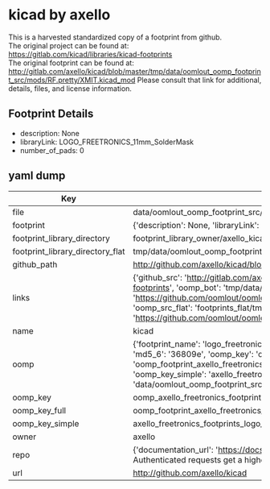 # kicad by axello  
This is a harvested standardized copy of a footprint from github.  
The original project can be found at:  
https://gitlab.com/kicad/libraries/kicad-footprints  
The original footprint can be found at:
http://gitlab.com/axello/kicad/blob/master/tmp/data/oomlout_oomp_footprint_src/mods/RF.pretty/XMIT.kicad_mod
Please consult that link for additional, details, files, and license information.  
## Footprint Details
* description: None  
* libraryLink: LOGO_FREETRONICS_11mm_SolderMask  
* number_of_pads: 0  
## yaml dump  
| Key | Value |  
| --- | --- |  
| file | data/oomlout_oomp_footprint_src/kicad/mods/freetronics_footprints.pretty/LOGO_FREETRONICS_11mm_SolderMask.kicad_mod |  
| footprint | {'description': None, 'libraryLink': 'LOGO_FREETRONICS_11mm_SolderMask', 'number_of_pads': 0} |  
| footprint_library_directory | footprint_library_owner/axello_kicad |  
| footprint_library_directory_flat | tmp/data/oomlout_oomp_footprint_src/footprints_flat/axello_freetronics_footprints_logo_freetronics_11mm_soldermask/working |  
| github_path | http://github.com/axello/kicad/blob/master/tmp/data/oomlout_oomp_footprint_src/mods/freetronics_footprints.pretty/LOGO_FREETRONICS_11mm_SolderMask.kicad_mod |  
| links | {'github_src': 'http://gitlab.com/axello/kicad/blob/master/tmp/data/oomlout_oomp_footprint_src/mods/RF.pretty/XMIT.kicad_mod', 'github_src_repo': 'https://gitlab.com/kicad/libraries/kicad-footprints', 'oomp_bot': 'tmp/data/oomlout_oomp_footprint_src/footprints/axello_freetronics_footprints_logo_freetronics_11mm_soldermask/working', 'oomp_bot_github': 'https://github.com/oomlout/oomlout_oomp_footprint_bot/tree/main/tmp/data/oomlout_oomp_footprint_src/footprints/axello_freetronics_footprints_logo_freetronics_11mm_soldermask/working', 'oomp_src_flat': 'footprints_flat/tmp/data/oomlout_oomp_footprint_src/footprints_flat/axello_freetronics_footprints_logo_freetronics_11mm_soldermask/working', 'oomp_src_flat_github': 'https://github.com/oomlout/oomlout_oomp_footprint_src/tree/main/tmp/data/oomlout_oomp_footprint_src/footprints_flat/axello_freetronics_footprints_logo_freetronics_11mm_soldermask/working'} |  
| name | kicad |  
| oomp | {'footprint_name': 'logo_freetronics_11mm_soldermask', 'library_name': 'freetronics_footprints', 'md5': '36809efe502dff75b06dae57e41f35dc', 'md5_10': '36809efe50', 'md5_5': '36809', 'md5_6': '36809e', 'oomp_key': 'oomp_axello_freetronics_footprints_logo_freetronics_11mm_soldermask', 'oomp_key_extra': 'oomp_footprint_axello_freetronics_footprints_logo_freetronics_11mm_soldermask', 'oomp_key_full': 'oomp_footprint_axello_freetronics_footprints_logo_freetronics_11mm_soldermask_36809e', 'oomp_key_simple': 'axello_freetronics_footprints_logo_freetronics_11mm_soldermask', 'original_filename': 'data/oomlout_oomp_footprint_src/kicad/mods/freetronics_footprints.pretty/LOGO_FREETRONICS_11mm_SolderMask.kicad_mod', 'owner_name': 'axello'} |  
| oomp_key | oomp_axello_freetronics_footprints_logo_freetronics_11mm_soldermask |  
| oomp_key_full | oomp_footprint_axello_freetronics_footprints_logo_freetronics_11mm_soldermask |  
| oomp_key_simple | axello_freetronics_footprints_logo_freetronics_11mm_soldermask |  
| owner | axello |  
| repo | {'documentation_url': 'https://docs.github.com/rest/overview/resources-in-the-rest-api#rate-limiting', 'message': "API rate limit exceeded for 84.66.142.224. (But here's the good news: Authenticated requests get a higher rate limit. Check out the documentation for more details.)"} |  
| url | http://github.com/axello/kicad |  

